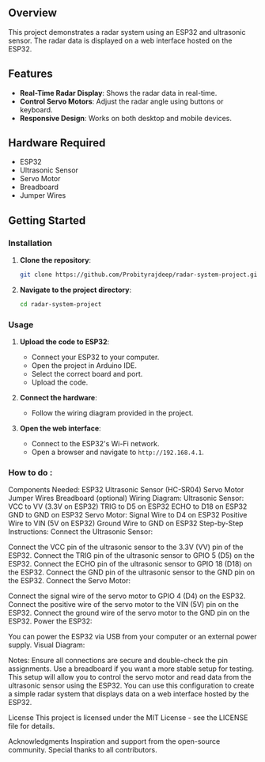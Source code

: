 ## Overview

This project demonstrates a radar system using an ESP32 and ultrasonic sensor. The radar data is displayed on a web interface hosted on the ESP32.

## Features

- **Real-Time Radar Display**: Shows the radar data in real-time.
- **Control Servo Motors**: Adjust the radar angle using buttons or keyboard.
- **Responsive Design**: Works on both desktop and mobile devices.

## Hardware Required

- ESP32
- Ultrasonic Sensor
- Servo Motor
- Breadboard
- Jumper Wires

## Getting Started

### Installation

1. **Clone the repository**:
    ```bash
    git clone https://github.com/Probityrajdeep/radar-system-project.git
    ```
2. **Navigate to the project directory**:
    ```bash
    cd radar-system-project
    ```

### Usage

1. **Upload the code to ESP32**:
    - Connect your ESP32 to your computer.
    - Open the project in Arduino IDE.
    - Select the correct board and port.
    - Upload the code.

2. **Connect the hardware**:
    - Follow the wiring diagram provided in the project.

3. **Open the web interface**:
    - Connect to the ESP32's Wi-Fi network.
    - Open a browser and navigate to `http://192.168.4.1`.

### How to do :
Components Needed:
ESP32
Ultrasonic Sensor (HC-SR04)
Servo Motor
Jumper Wires
Breadboard (optional)
Wiring Diagram:
Ultrasonic Sensor:
VCC to VV (3.3V on ESP32)
TRIG to D5 on ESP32
ECHO to D18 on ESP32
GND to GND on ESP32
Servo Motor:
Signal Wire to D4 on ESP32
Positive Wire to VIN (5V on ESP32)
Ground Wire to GND on ESP32
Step-by-Step Instructions:
Connect the Ultrasonic Sensor:

Connect the VCC pin of the ultrasonic sensor to the 3.3V (VV) pin of the ESP32.
Connect the TRIG pin of the ultrasonic sensor to GPIO 5 (D5) on the ESP32.
Connect the ECHO pin of the ultrasonic sensor to GPIO 18 (D18) on the ESP32.
Connect the GND pin of the ultrasonic sensor to the GND pin on the ESP32.
Connect the Servo Motor:

Connect the signal wire of the servo motor to GPIO 4 (D4) on the ESP32.
Connect the positive wire of the servo motor to the VIN (5V) pin on the ESP32.
Connect the ground wire of the servo motor to the GND pin on the ESP32.
Power the ESP32:

You can power the ESP32 via USB from your computer or an external power supply.
Visual Diagram:

Notes:
Ensure all connections are secure and double-check the pin assignments.
Use a breadboard if you want a more stable setup for testing.
This setup will allow you to control the servo motor and read data from the ultrasonic sensor using the ESP32. You can use this configuration to create a simple radar system that displays data on a web interface hosted by the ESP32.



License
This project is licensed under the MIT License - see the LICENSE file for details.

Acknowledgments
Inspiration and support from the open-source community.
Special thanks to all contributors.
